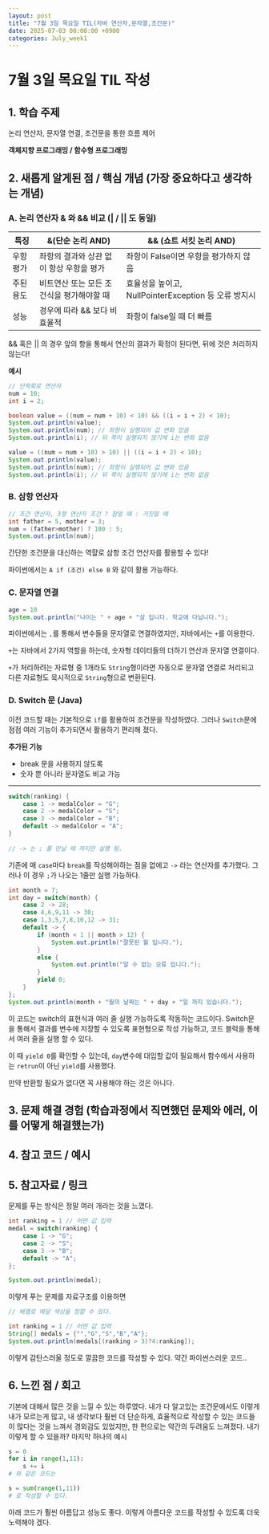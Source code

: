 ```yaml
---
layout: post
title: "7월 3일 목요일 TIL(자바 연산자,문자열,조건문)"
date: 2025-07-03 00:00:00 +0900
categories: July_week1
---
```


# 7월 3일 목요일 TIL 작성

## 1. 학습 주제

논리 연산자, 문자열 연결, 조건문을 통한 흐름 제어

**객체지향 프로그래밍 / 함수형 프로그래밍**


## 2. 새롭게 알게된 점 / 핵심 개념 (가장 중요하다고 생각하는 개념)

### A. 논리 연산자 & 와 && 비교 (| / || 도 동일)
| 특징 | &(단순 논리 AND) | && (쇼트 서킷 논리 AND) |
| --- | --- | --- |
| 우항 평가 | 좌항의 결과와 상관 없이 항상 우항을 평가 | 좌항이 False이면 우항을 평가하지 않음 |
| 주된 용도 | 비트연산 또는 모든 조건식을 평가해야할 때 | 효율성을 높이고, NullPointerException 등 오류 방지시 |
| 성능 | 경우에 따라 && 보다 비효율적 | 좌항이 false일 때 더 빠름 |

&& 혹은 || 의 경우 앞의 항을 통해서 연산의 결과가 확정이 된다면, 뒤에 것은 처리하지 않는다!

**예시**
```java
// 단락회로 연산자
num = 10;
int i = 2;

boolean value = ((num = num + 10) < 10) && ((i = i + 2) < 10);
System.out.println(value);
System.out.println(num); // 좌항이 실행되어 값 변화 있음
System.out.println(i); // 뒤 쪽이 실행되지 않기에 i는 변화 없음

value = ((num = num + 10) > 10) || ((i = i + 2) < 10);
System.out.println(value);
System.out.println(num); // 좌항이 실행되어 값 변화 있음
System.out.println(i); // 뒤 쪽이 실행되지 않기에 i는 변화 없음
```

### B. 삼항 연산자
```java
// 조건 연산자, 3항 연산자 조건 ? 참일 때 : 거짓일 때
int father = 5, mother = 3;
num = (father>mother) ? 100 : 5;
System.out.println(num);
```

간단한 조건문을 대신하는 역햘로 삼항 조건 연산자를 활용할 수 있다!

파이썬에서는 `A if (조건) else B` 와 같이 활용 가능하다.

### C. 문자열 연결
```java
age = 10
System.out.println("나이는 " + age + "살 입니다. 학교에 다닙니다.");
```
파이썬에서는 `,`를 통해서 변수들을 문자열로 연결하였지만, 자바에서는 `+`를 이용한다.

`+`는 자바에서 2가지 역할을 하는데, 숫자형 데이터들의 더하기 연산과 문자열 연결이다.

`+`가 처리하려는 자료형 중 1개라도 `String`형이라면 자동으로 문자열 연결로 처리되고 다른 자료형도 묵시적으로 `String`형으로 변환된다.

### D. Switch 문 (Java)

이전 코드할 때는 기본적으로 `if`를 활용하여 조건문을 작성하였다. 그러나 `Switch`문에 점점 여러 기능이 추가되면서 활용하기 편리해 졌다.

**추가된 기능**
- break 문을 사용하지 않도록
- 숫자 뿐 아니라 문자열도 비교 가능
  
---

```java
switch(ranking) {
	case 1 -> medalColor = "G";
	case 2 -> medalColor = "S";
	case 3 -> medalColor = "B";
	default -> medalColor = "A";
}
		
// -> 는 ; 를 만날 때 까지만 실행 됨.
```
기존에 매 `case`마다 `break`를 작성해야하는 점을 없에고 `->` 라는 연산자를 추가했다. 그러나 이 경우 `;`가 나오는 1줄만 실행 가능하다.
```java
int month = 7;
int day = switch(month) {
	case 2 -> 28;
	case 4,6,9,11 -> 30;
	case 1,3,5,7,8,10,12 -> 31;
	default -> {
		if (month < 1 || month > 12) {
			System.out.println("잘못된 월 입니다.");
		}
		else {
			System.out.println("알 수 없는 오류 입니다.");
		}
		yield 0;
	}
};
System.out.println(month + "월의 날짜는 " + day + "일 까지 있습니다.");
```
이 코드는 switch의 표현식과 여러 줄 실행 가능하도록 작동하는 코드이다.
Switch문을 통해서 결과를 변수에 저장할 수 있도록 표현형으로 작성 가능하고, 코드 블럭을 통해서 여러 줄을 실행 할 수 있다.

이 때 `yield 0`를 확인할 수 있는데, `day`변수에 대입할 값이 필요해서 함수에서 사용하는 `retrun`이 아닌 `yield`를 사용했다.

만약 반환할 필요가 없다면 꼭 사용해야 하는 것은 아니다.

## 3. 문제 해결 경험 (학습과정에서 직면했던 문제와 에러, 이를 어떻게 해결했는가)

## 4. 참고 코드 / 예시

## 5. 참고자료 / 링크

문제를 푸는 방식은 정말 여러 개라는 것을 느꼈다.
```java
int ranking = 1 // 어떤 값 입력
medal = switch(ranking) {
	case 1 -> "G";
	case 2 -> "S";
	case 3 -> "B";
	default -> "A";
};

System.out.println(medal);
```
이렇게 푸는 문제를 자료구조를 이용하면
```java
// 배열로 메달 색상을 정할 수 있다.

int ranking = 1 // 어떤 값 입력
String[] medals = {"","G","S","B","A"};
System.out.println(medals[(ranking > 3)?4:ranking]);
```

이렇게 감탄스러울 정도로 깔끔한 코드를 작성할 수 있다. 약간 파이썬스러운 코드..

## 6. 느낀 점 / 회고 

기본에 대해서 많은 것을 느낄 수 있는 하루였다. 내가 다 알고있는 조건문에서도 이렇게 내가 모르는게 많고, 내 생각보다 훨씬 더 단순하게, 효율적으로 작성할 수 있는 코드들이 많다는 것을 느껴서 경외감도 있었지만, 한 편으로는 약간의 두려움도 느껴졌다. 내가 이렇게 할 수 있을까? 마지막 하나의 예시
```py
s = 0
for i in range(1,11):
    s += i
# 와 같은 코드는

s = sum(range(1,11))
# 로 작성할 수 있다.
```
아래 코드가 훨씬 아름답고 성능도 좋다. 이렇게 아름다운 코드를 작성할 수 있도록 더욱 노력해야 겠다.
